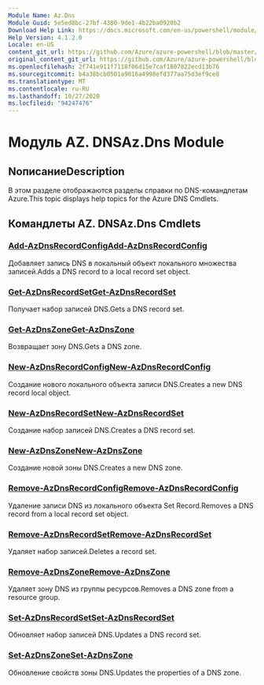 ```yaml
---
Module Name: Az.Dns
Module Guid: 5e5ed8bc-27bf-4380-9de1-4b22ba0920b2
Download Help Link: https://docs.microsoft.com/en-us/powershell/module/az.dns
Help Version: 4.1.2.0
Locale: en-US
content_git_url: https://github.com/Azure/azure-powershell/blob/master/src/Dns/Dns/help/Az.DNS.md
original_content_git_url: https://github.com/Azure/azure-powershell/blob/master/src/Dns/Dns/help/Az.DNS.md
ms.openlocfilehash: 2f741e911f7118f06d15e7caf1807822ecd13b76
ms.sourcegitcommit: b4a38bcb0501a9016a4998efd377aa75d3ef9ce8
ms.translationtype: MT
ms.contentlocale: ru-RU
ms.lasthandoff: 10/27/2020
ms.locfileid: "94247476"
---
```

# <span data-ttu-id="47a00-101">Модуль AZ. DNS</span><span class="sxs-lookup"><span data-stu-id="47a00-101">Az.Dns Module</span></span>
## <span data-ttu-id="47a00-102">Nописание</span><span class="sxs-lookup"><span data-stu-id="47a00-102">Description</span></span>
<span data-ttu-id="47a00-103">В этом разделе отображаются разделы справки по DNS-командлетам Azure.</span><span class="sxs-lookup"><span data-stu-id="47a00-103">This topic displays help topics for the Azure DNS Cmdlets.</span></span>

## <span data-ttu-id="47a00-104">Командлеты AZ. DNS</span><span class="sxs-lookup"><span data-stu-id="47a00-104">Az.Dns Cmdlets</span></span>
### [<span data-ttu-id="47a00-105">Add-AzDnsRecordConfig</span><span class="sxs-lookup"><span data-stu-id="47a00-105">Add-AzDnsRecordConfig</span></span>](Add-AzDnsRecordConfig.md)
<span data-ttu-id="47a00-106">Добавляет запись DNS в локальный объект локального множества записей.</span><span class="sxs-lookup"><span data-stu-id="47a00-106">Adds a DNS record to a local record set object.</span></span>

### [<span data-ttu-id="47a00-107">Get-AzDnsRecordSet</span><span class="sxs-lookup"><span data-stu-id="47a00-107">Get-AzDnsRecordSet</span></span>](Get-AzDnsRecordSet.md)
<span data-ttu-id="47a00-108">Получает набор записей DNS.</span><span class="sxs-lookup"><span data-stu-id="47a00-108">Gets a DNS record set.</span></span>

### [<span data-ttu-id="47a00-109">Get-AzDnsZone</span><span class="sxs-lookup"><span data-stu-id="47a00-109">Get-AzDnsZone</span></span>](Get-AzDnsZone.md)
<span data-ttu-id="47a00-110">Возвращает зону DNS.</span><span class="sxs-lookup"><span data-stu-id="47a00-110">Gets a DNS zone.</span></span>

### [<span data-ttu-id="47a00-111">New-AzDnsRecordConfig</span><span class="sxs-lookup"><span data-stu-id="47a00-111">New-AzDnsRecordConfig</span></span>](New-AzDnsRecordConfig.md)
<span data-ttu-id="47a00-112">Создание нового локального объекта записи DNS.</span><span class="sxs-lookup"><span data-stu-id="47a00-112">Creates a new DNS record local object.</span></span>

### [<span data-ttu-id="47a00-113">New-AzDnsRecordSet</span><span class="sxs-lookup"><span data-stu-id="47a00-113">New-AzDnsRecordSet</span></span>](New-AzDnsRecordSet.md)
<span data-ttu-id="47a00-114">Создание набор записей DNS.</span><span class="sxs-lookup"><span data-stu-id="47a00-114">Creates a DNS record set.</span></span>

### [<span data-ttu-id="47a00-115">New-AzDnsZone</span><span class="sxs-lookup"><span data-stu-id="47a00-115">New-AzDnsZone</span></span>](New-AzDnsZone.md)
<span data-ttu-id="47a00-116">Создание новой зоны DNS.</span><span class="sxs-lookup"><span data-stu-id="47a00-116">Creates a new DNS zone.</span></span>

### [<span data-ttu-id="47a00-117">Remove-AzDnsRecordConfig</span><span class="sxs-lookup"><span data-stu-id="47a00-117">Remove-AzDnsRecordConfig</span></span>](Remove-AzDnsRecordConfig.md)
<span data-ttu-id="47a00-118">Удаление записи DNS из локального объекта Set Record.</span><span class="sxs-lookup"><span data-stu-id="47a00-118">Removes a DNS record from a local record set object.</span></span>

### [<span data-ttu-id="47a00-119">Remove-AzDnsRecordSet</span><span class="sxs-lookup"><span data-stu-id="47a00-119">Remove-AzDnsRecordSet</span></span>](Remove-AzDnsRecordSet.md)
<span data-ttu-id="47a00-120">Удаляет набор записей.</span><span class="sxs-lookup"><span data-stu-id="47a00-120">Deletes a record set.</span></span>

### [<span data-ttu-id="47a00-121">Remove-AzDnsZone</span><span class="sxs-lookup"><span data-stu-id="47a00-121">Remove-AzDnsZone</span></span>](Remove-AzDnsZone.md)
<span data-ttu-id="47a00-122">Удаляет зону DNS из группы ресурсов.</span><span class="sxs-lookup"><span data-stu-id="47a00-122">Removes a DNS zone from a resource group.</span></span>

### [<span data-ttu-id="47a00-123">Set-AzDnsRecordSet</span><span class="sxs-lookup"><span data-stu-id="47a00-123">Set-AzDnsRecordSet</span></span>](Set-AzDnsRecordSet.md)
<span data-ttu-id="47a00-124">Обновляет набор записей DNS.</span><span class="sxs-lookup"><span data-stu-id="47a00-124">Updates a DNS record set.</span></span>

### [<span data-ttu-id="47a00-125">Set-AzDnsZone</span><span class="sxs-lookup"><span data-stu-id="47a00-125">Set-AzDnsZone</span></span>](Set-AzDnsZone.md)
<span data-ttu-id="47a00-126">Обновление свойств зоны DNS.</span><span class="sxs-lookup"><span data-stu-id="47a00-126">Updates the properties of a DNS zone.</span></span>

